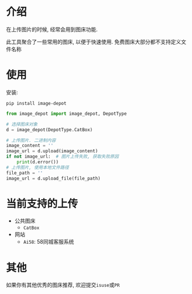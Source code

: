 # 介绍

在上传图片的时候, 经常会用到图床功能.

此工具聚合了一些常用的图床, 以便于快速使用. 免费图床大部分都不支持定义文件名称

# 使用

安装: 

```shell
pip install image-depot
```

```python
from image_depot import image_depot, DepotType

# 选择图床对象
d = image_depot(DepotType.CatBox)

# 上传图片. 二进制内容
image_content = ''
image_url = d.upload(image_content)
if not image_url:  # 图片上传失败, 获取失败原因
    print(d.error())
# 上传图片, 使用本地文件路径
file_path = ''
image_url = d.upload_file(file_path)
```

# 当前支持的上传

* 公共图床
  * `CatBox`
* 网站
  * `Ai58`: 58同城客服系统

# 其他

如果你有其他优秀的图床推荐, 欢迎提交`isuse`或`PR`
